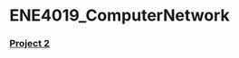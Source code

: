 # ENE4019_ComputerNetwork

### [Project 2](https://github.com/sk3001/ENE4019_ComputerNetwork/blob/main/Project%202/BitTorrent/Assignment2_2018007965.pdf)
